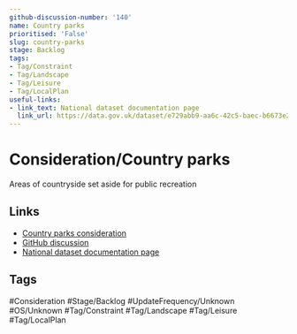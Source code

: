 ```yaml
---
github-discussion-number: '140'
name: Country parks
prioritised: 'False'
slug: country-parks
stage: Backlog
tags:
- Tag/Constraint
- Tag/Landscape
- Tag/Leisure
- Tag/LocalPlan
useful-links:
- link_text: National dataset documentation page
  link_url: https://data.gov.uk/dataset/e729abb9-aa6c-42c5-baec-b6673e2b3a62/country-parks-england
---
```


# Consideration/Country parks

Areas of countryside set aside for public recreation

## Links

* [Country parks consideration](https://design.planning.data.gov.uk/planning-consideration/country-parks)
* [GitHub discussion](https://github.com/digital-land/data-standards-backlog/discussions/140)
* [National dataset documentation page](https://data.gov.uk/dataset/e729abb9-aa6c-42c5-baec-b6673e2b3a62/country-parks-england)

## Tags

#Consideration #Stage/Backlog #UpdateFrequency/Unknown #OS/Unknown #Tag/Constraint #Tag/Landscape #Tag/Leisure #Tag/LocalPlan